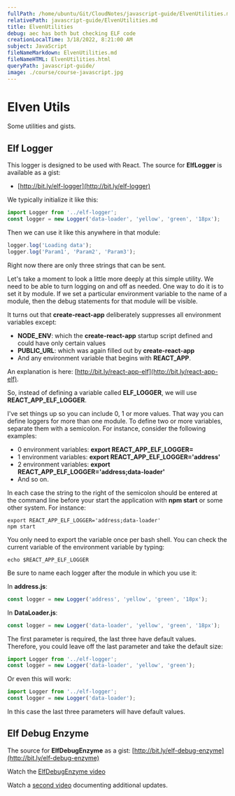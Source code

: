 ```yaml
---
fullPath: /home/ubuntu/Git/CloudNotes/javascript-guide/ElvenUtilities.md
relativePath: javascript-guide/ElvenUtilities.md
title: ElvenUtilities
debug: aec has both but checking ELF code
creationLocalTime: 3/18/2022, 8:21:00 AM
subject: JavaScript
fileNameMarkdown: ElvenUtilities.md
fileNameHTML: ElvenUtilities.html
queryPath: javascript-guide/
image: ./course/course-javascript.jpg
---
```


<!-- toc -->
<!-- tocstop -->

# Elven Utils

Some utilities and gists.

## Elf Logger

This logger is designed to be used with React. The source for **ElfLogger** is available as a gist:

- [http://bit.ly/elf-logger](http://bit.ly/elf-logger)

We typically initialize it like this:

```javascript
import Logger from '../elf-logger';
const logger = new Logger('data-loader', 'yellow', 'green', '18px');
```

Then we can use it like this anywhere in that module:

```javascript
logger.log('Loading data');
logger.log('Param1', 'Param2', 'Param3');
```

Right now there are only three strings that can be sent.

Let's take a moment to look a little more deeply at this simple utility. We need to be able to turn logging on and off as needed. One way to do it is to set it by module. If we set a particular environment variable to the name of a module, then the debug statements for that module will be visible.

It turns out that **create-react-app** deliberately suppresses all environment variables except:

- **NODE_ENV**: which the **create-react-app** startup script defined and could have only certain values
- **PUBLIC_URL**: which was again filled out by **create-react-app**
- And any environment variable that begins with **REACT_APP**.

An explanation is here: [http://bit.ly/react-app-elf](http://bit.ly/react-app-elf).

So, instead of defining a variable called **ELF_LOGGER**, we will use **REACT_APP_ELF_LOGGER**.

I've set things up so you can include 0, 1 or more values. That way you can define loggers for more than one module. To define two or more variables, separate them with a semicolon. For instance, consider the following examples:

- 0 environment variables: **export REACT_APP_ELF_LOGGER=**
- 1 environment variables: **export REACT_APP_ELF_LOGGER='address'**
- 2 environment variables: **export REACT_APP_ELF_LOGGER='address;data-loader'**
- And so on.

In each case the string to the right of the semicolon should be entered at the command line before your start the application with **npm start** or some other system. For instance:

```
export REACT_APP_ELF_LOGGER='address;data-loader'
npm start
```

You only need to export the variable once per bash shell. You can check the current variable of the environment variable by typing:

```
echo $REACT_APP_ELF_LOGGER
```

Be sure to name each logger after the module in which you use it:

In **address.js**:

```javascript
const logger = new Logger('address', 'yellow', 'green', '18px');
```

In **DataLoader.js**:

```javascript
const logger = new Logger('data-loader', 'yellow', 'green', '18px');
```

The first parameter is required, the last three have default values. Therefore, you could leave off the last parameter and take the default size:

```javascript
import Logger from '../elf-logger';
const logger = new Logger('data-loader', 'yellow', 'green');
```

Or even this will work:

```javascript
import Logger from '../elf-logger';
const logger = new Logger('data-loader');
```

In this case the last three parameters will have default values.

## Elf Debug Enzyme

The source for **ElfDebugEnzyme** as a gist: [http://bit.ly/elf-debug-enzyme](http://bit.ly/elf-debug-enzyme)

Watch the [ElfDebugEnzyme video](https://youtu.be/JCfN8OgmKXA)

Watch a [second video](https://youtu.be/Z44pG1w-ZiU) documenting additional updates.
